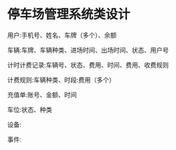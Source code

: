 # 停车场管理系统类设计



用户:手机号、姓名、车牌（多个）、余额

车辆:车牌、车辆种类、进场时间、出场时间、状态、用户号

计时计费记录:车辆号、状态、费用、时间、费用、收费规则

计费规则:车辆种类、时段:费用（多个）

充值单:账号、金额、时间



车位:状态、种类

设备:

事件:
